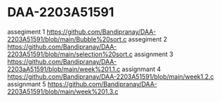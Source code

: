 # DAA-2203A51591
assegiment 1 https://github.com/Bandipranay/DAA-2203A51591/blob/main/Bubble%20sort.c
assegiment 2 https://github.com/Bandipranay/DAA-2203A51591/blob/main/selection%20sort.c
assignment 3 https://github.com/Bandipranay/DAA-2203aA51591/blob/main/week%201.1.c
assignmant 4 https://github.com/Bandipranay/DAA-2203A51591/blob/main/week1.2.c
assignmant 5 https://github.com/Bandipranay/DAA-2203A51591/blob/main/week%201.3.c
